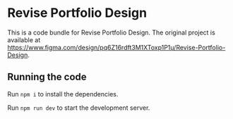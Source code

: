 
  # Revise Portfolio Design

  This is a code bundle for Revise Portfolio Design. The original project is available at https://www.figma.com/design/pq6Z16rdft3M1XToxp1P1u/Revise-Portfolio-Design.

  ## Running the code

  Run `npm i` to install the dependencies.

  Run `npm run dev` to start the development server.
  